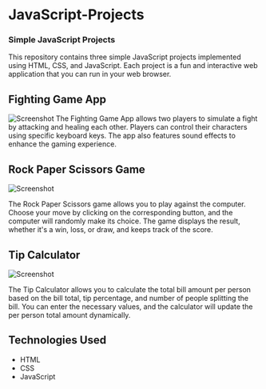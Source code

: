 # JavaScript-Projects
### Simple JavaScript Projects

This repository contains three simple JavaScript projects implemented using HTML, CSS, and JavaScript. Each project is a fun and interactive web application that you can run in your web browser.

## Fighting Game App

![Screenshot](https://github.com/mohitgandhi11/JavaScript-Projects/blob/main/Fighting%20Game/Screenshot.png)
The Fighting Game App allows two players to simulate a fight by attacking and healing each other. Players can control their characters using specific keyboard keys. The app also features sound effects to enhance the gaming experience.

## Rock Paper Scissors Game

![Screenshot](https://github.com/mohitgandhi11/JavaScript-Projects/blob/main/Rock%20Paper%20Scissors/Screenshot.png)

The Rock Paper Scissors game allows you to play against the computer. Choose your move by clicking on the corresponding button, and the computer will randomly make its choice. The game displays the result, whether it's a win, loss, or draw, and keeps track of the score.

## Tip Calculator

![Screenshot](https://github.com/mohitgandhi11/JavaScript-Projects/blob/main/Tip%20Calculator/Screenshot.png)

The Tip Calculator allows you to calculate the total bill amount per person based on the bill total, tip percentage, and number of people splitting the bill. You can enter the necessary values, and the calculator will update the per person total amount dynamically.

## Technologies Used

- HTML
- CSS
- JavaScript


